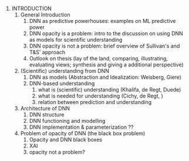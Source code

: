 1. INTRODUCTION
	1. General Introduction
		1. DNN as predictive powerhouses: examples on ML predictive power
		2. DNN opacity is a problem: intro to the discussion on using DNN as models for scientific understanding
		3. DNN opacity is not a problem: brief overview of Sullivan's and T&S' approach
		4. Outlook on thesis (lay of the land, comparing, illustrating, evaluating views; synthesis and giving a additional perspective)
	2. (Scientific) understanding from DNN
		1. DNN as models (Abstraction and Idealization: Weisberg, Giere)
		2. DNN-based understanding
			1. what is (scientific) understanding (Khalifa, de Regt, Duede)
			2. what is needed for understanding (Cichy, de Regt, )
			3. relation between prediction and understanding
	3. Architecture of DNN
		1. DNN structure
		2. DNN functioning and modelling
		3. DNN implementation & parameterization ??
	4. Problem of opacity of DNN (the black box problem)
		1. Opacity and DNN black boxes
		2. XAI
		3. opacity not a problem?